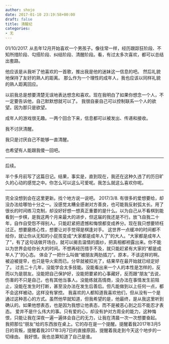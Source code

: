 ```yaml
---
author: shojo
date: 2017-01-10 23:19:58+00:00
draft: false
title: 清醒纪
categories:
- 无
---
```


01/10/2017.
从去年12月开始喜欢一个男孩子。像往常一样，经历跟踪狂阶段、不知所措阶段、勾搭阶段、纠结阶段、清醒阶段。看，有过太多次喜欢，都可以总结出套路。

他应该是从我听了他喜欢的一首歌，推出我是他的迷妹这一信息的吧。
然后礼貌地保持了友好的熟人的距离。
那么作为一个理性的成年人，我也应该以同样礼貌的熟人距离回应。

以前我总是想要清楚无误地表达想念和喜欢。现在我明白了如果你想念一个人，不一定要告诉他，自己默默想就可以了。
我很自豪自己可以控制联系一个人的欲望。因为那只是欲望。

成年人的游戏很无趣。一两个回合下来，信息都可以被发出、传递和接收。

我不讨厌清醒。

我只是讨厌自己不能够一直清醒。

也希望有人能跟我傻一回吧。



* * *



后续。

半个多月前写了这篇日记。结果，事实是，直到现在，我还在这种久违了的历日旷久的心动的感觉之中。你怎么可以这么可爱呢。我怎么就这么喜欢你呢。



* * *



完全没想到会在这里更新。找个地方说一说吧。
2017/3/8.
有很多的爱想要给，却没办法给哪怕十分之一。没感觉太糟全感谢对方善良，也可能我反射弧太长。用了很长的时间练习克制，却没好好想一想真正重要的是什么。以为自己从不看棋到能看到一步棋，是我这两个月来最大的进步，但这届的我还是不行。放飞自我二十年，自作自受怨不得别人。只能赶紧把遗憾和悔恨都变成养分。现在我只想要矫枉过正。想要磨炼心性，想要让对手觉得是棋逢对手。
这世界一点缓冲的时间都不给你，就让你从无知的小屁孩变成“大家都是成年人了”的大人。“大家都是成年人了”，有了这句话做开场白，就可以揭去温情的面纱，把真相都袒露出来。你不能以为世界会给你长大的时间。不想再经历措手不及，就只能赶紧有大家的“都是成年人了”的心态。
体会了一把什么叫做“被朋友两肋插刀”。原本，不该这样的啊。被迫被提早，也只是导火索而已。分早就被扣光了，结果早在最开始就已经定好了。
过去二十几年，没能学会太多技能。没能看出来一个人的本性是怎样的，反而以为是朋友。没能把自己保护好，没能把要紧的心事藏好，反而跟“朋友”去说，伤害的不只是自己，也有其他当事人。没能练就高情商，没办法在事情发生前阻止，没能在发生时打断，甚至没办法在发生后善后。但凡能做到以上任何一点，都不会这样被动，这样没有掌控。
我喜欢的人都知道我喜欢他们，但从没有一个是通过这种恶心的方式。虽然他早就知道，但我希望的是，他最终，是从我这里听到确认的。如果他想表态，也是因为我想让他表态，而不是被恶心到之后不能忍才表态。
爱并不是什么伟大的事。只有爱的心，却没有护对方周全的能力，这种悔恨，只能让我在深夜一遍一遍体会自己的无力，让我在清晨一次一次想要奋起。
我把那位“朋友”给的东西放在桌上。它的存在是一个提醒。提醒着我2017年3月5日的背叛，提醒着我2017年3月7日的直接原因，提醒着我走到今天这个地步的一切缘由。
我好恨。我也总算知道了自己是谁。
